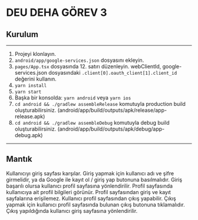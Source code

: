 # DEU DEHA GÖREV 3

## Kurulum

---

1. Projeyi klonlayın.
1. `android/app/google-services.json` dosyasını ekleyin.
1. `pages/App.tsx` dosyasında 12. satırı düzenleyin. webClientId, google-services.json dosyasındaki `.client[0].oauth_client[1].client_id` değerini kullanın.
1. `yarn install`
1. `yarn start`
1. Başka bir konsolda: `yarn android` veya `yarn ios`
1. `cd android && ./gradlew assembleRelease` komutuyla production build oluşturabilirsiniz. (android/app/build/outputs/apk/release/app-release.apk)
1. `cd android && ./gradlew assembleDebug` komutuyla debug build oluşturabilirsiniz. (android/app/build/outputs/apk/debug/app-debug.apk)
---

## Mantık
Kullanıcıyı giriş sayfası karşılar. Giriş yapmak için kullanıcı adı ve şifre girmelidir, ya da Google ile kayıt ol / giriş yap butonuna basılmalıdır. Giriş başarılı olursa kullanıcı profil sayfasına yönlendirilir. Profil sayfasında kullanıcıya ait profil bilgileri görünür. Profil sayfasından giriş ve kayıt sayfalarına erişilemez. Kullanıcı profil sayfasından çıkış yapabilir. Çıkış yapmak için kullanıcı profil sayfasında bulunan çıkış butonuna tıklamalıdır. Çıkış yapıldığında kullanıcı giriş sayfasına yönlendirilir.